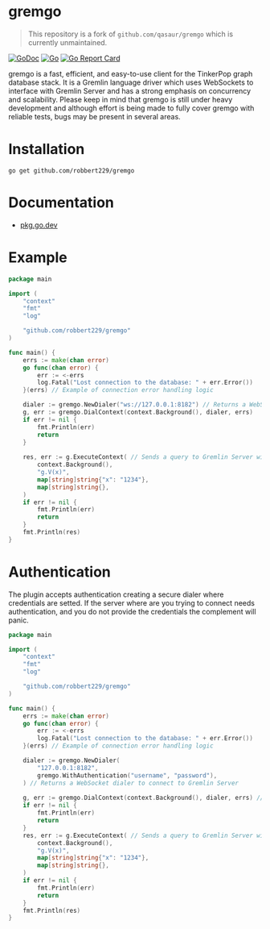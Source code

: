 # gremgo

> This repository is a fork of `github.com/qasaur/gremgo` which is currently unmaintained.

[![GoDoc](http://img.shields.io/badge/godoc-reference-blue.svg)](http://godoc.org/github.com/qasaur/gremgo) [![Go](https://github.com/robbert229/gremgo/actions/workflows/go.yml/badge.svg)](https://github.com/robbert229/gremgo/actions/workflows/go.yml) [![Go Report Card](https://goreportcard.com/badge/github.com/qasaur/gremgo)](https://goreportcard.com/report/github.com/robbert229/gremgo)

gremgo is a fast, efficient, and easy-to-use client for the TinkerPop graph database stack. It is a Gremlin language
driver which uses WebSockets to interface with Gremlin Server and has a strong emphasis on concurrency and scalability.
Please keep in mind that gremgo is still under heavy development and although effort is being made to fully cover gremgo
with reliable tests, bugs may be present in several areas.

Installation
==========

```
go get github.com/robbert229/gremgo
```

Documentation
==========

* [pkg.go.dev](https://pkg.go.dev/github.com/robbert229/gremgo)

Example
==========

```go
package main

import (
	"context"
	"fmt"
	"log"

	"github.com/robbert229/gremgo"
)

func main() {
	errs := make(chan error)
	go func(chan error) {
		err := <-errs
		log.Fatal("Lost connection to the database: " + err.Error())
	}(errs) // Example of connection error handling logic

	dialer := gremgo.NewDialer("ws://127.0.0.1:8182") // Returns a WebSocket dialer to connect to Gremlin Server
	g, err := gremgo.DialContext(context.Background(), dialer, errs)               // Returns a gremgo client to interact with
	if err != nil {
		fmt.Println(err)
		return
	}
	
	res, err := g.ExecuteContext( // Sends a query to Gremlin Server with bindings
		context.Background(),
	    "g.V(x)",
		map[string]string{"x": "1234"},
		map[string]string{},
    )
	if err != nil {
		fmt.Println(err)
		return
	}
	fmt.Println(res)
}
```

Authentication
==========
The plugin accepts authentication creating a secure dialer where credentials are setted.
If the server where are you trying to connect needs authentication, and you do not provide the
credentials the complement will panic.

```go
package main

import (
	"context"
	"fmt"
	"log"

	"github.com/robbert229/gremgo"
)

func main() {
	errs := make(chan error)
	go func(chan error) {
		err := <-errs
		log.Fatal("Lost connection to the database: " + err.Error())
	}(errs) // Example of connection error handling logic

	dialer := gremgo.NewDialer(
		"127.0.0.1:8182",
		gremgo.WithAuthentication("username", "password"),
	) // Returns a WebSocket dialer to connect to Gremlin Server
	
	g, err := gremgo.DialContext(context.Background(), dialer, errs) // Returns a gremgo client to interact with
	if err != nil {
		fmt.Println(err)
		return
	}
	res, err := g.ExecuteContext( // Sends a query to Gremlin Server with bindings
        context.Background(),
	    "g.V(x)",
		map[string]string{"x": "1234"},
		map[string]string{},
	)
	if err != nil {
		fmt.Println(err)
		return
	}
	fmt.Println(res)
}
```